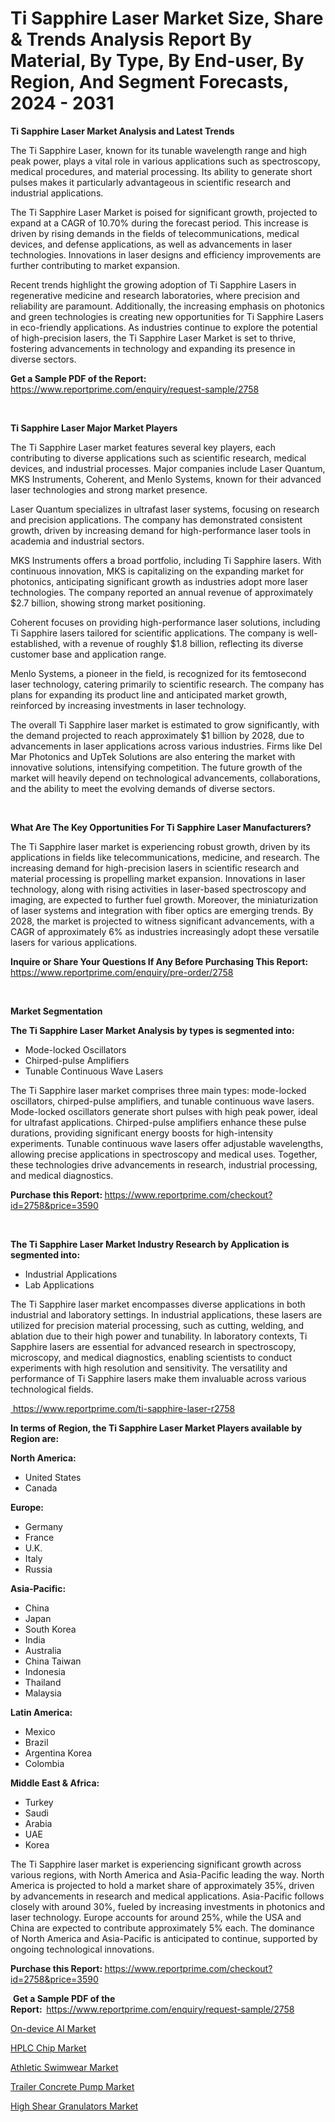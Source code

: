 <p><h1>Ti Sapphire Laser Market Size, Share & Trends Analysis Report By Material, By Type, By End-user, By Region, And Segment Forecasts, 2024 - 2031</h1></p><p><strong>Ti Sapphire Laser Market Analysis and Latest Trends</strong></p>
<p><p>The Ti Sapphire Laser, known for its tunable wavelength range and high peak power, plays a vital role in various applications such as spectroscopy, medical procedures, and material processing. Its ability to generate short pulses makes it particularly advantageous in scientific research and industrial applications.</p><p>The Ti Sapphire Laser Market is poised for significant growth, projected to expand at a CAGR of 10.70% during the forecast period. This increase is driven by rising demands in the fields of telecommunications, medical devices, and defense applications, as well as advancements in laser technologies. Innovations in laser designs and efficiency improvements are further contributing to market expansion.</p><p>Recent trends highlight the growing adoption of Ti Sapphire Lasers in regenerative medicine and research laboratories, where precision and reliability are paramount. Additionally, the increasing emphasis on photonics and green technologies is creating new opportunities for Ti Sapphire Lasers in eco-friendly applications. As industries continue to explore the potential of high-precision lasers, the Ti Sapphire Laser Market is set to thrive, fostering advancements in technology and expanding its presence in diverse sectors.</p></p>
<p><strong>Get a Sample PDF of the Report:&nbsp;</strong> <a href="https://www.reportprime.com/enquiry/request-sample/2758">https://www.reportprime.com/enquiry/request-sample/2758</a></p>
<p>&nbsp;</p>
<p><strong>Ti Sapphire Laser Major Market Players</strong></p>
<p><p>The Ti Sapphire Laser market features several key players, each contributing to diverse applications such as scientific research, medical devices, and industrial processes. Major companies include Laser Quantum, MKS Instruments, Coherent, and Menlo Systems, known for their advanced laser technologies and strong market presence.</p><p>Laser Quantum specializes in ultrafast laser systems, focusing on research and precision applications. The company has demonstrated consistent growth, driven by increasing demand for high-performance laser tools in academia and industrial sectors.</p><p>MKS Instruments offers a broad portfolio, including Ti Sapphire lasers. With continuous innovation, MKS is capitalizing on the expanding market for photonics, anticipating significant growth as industries adopt more laser technologies. The company reported an annual revenue of approximately $2.7 billion, showing strong market positioning.</p><p>Coherent focuses on providing high-performance laser solutions, including Ti Sapphire lasers tailored for scientific applications. The company is well-established, with a revenue of roughly $1.8 billion, reflecting its diverse customer base and application range.</p><p>Menlo Systems, a pioneer in the field, is recognized for its femtosecond laser technology, catering primarily to scientific research. The company has plans for expanding its product line and anticipated market growth, reinforced by increasing investments in laser technology.</p><p>The overall Ti Sapphire laser market is estimated to grow significantly, with the demand projected to reach approximately $1 billion by 2028, due to advancements in laser applications across various industries. Firms like Del Mar Photonics and UpTek Solutions are also entering the market with innovative solutions, intensifying competition. The future growth of the market will heavily depend on technological advancements, collaborations, and the ability to meet the evolving demands of diverse sectors.</p></p>
<p>&nbsp;</p>
<p><strong>What Are The Key Opportunities For Ti Sapphire Laser Manufacturers?</strong></p>
<p><p>The Ti Sapphire laser market is experiencing robust growth, driven by its applications in fields like telecommunications, medicine, and research. The increasing demand for high-precision lasers in scientific research and material processing is propelling market expansion. Innovations in laser technology, along with rising activities in laser-based spectroscopy and imaging, are expected to further fuel growth. Moreover, the miniaturization of laser systems and integration with fiber optics are emerging trends. By 2028, the market is projected to witness significant advancements, with a CAGR of approximately 6% as industries increasingly adopt these versatile lasers for various applications.</p></p>
<p><strong>Inquire or Share Your Questions If Any Before Purchasing This Report:</strong> <a href="https://www.reportprime.com/enquiry/pre-order/2758">https://www.reportprime.com/enquiry/pre-order/2758</a></p>
<p>&nbsp;</p>
<p><strong>Market Segmentation</strong></p>
<p><strong>The Ti Sapphire Laser Market Analysis by types is segmented into:</strong></p>
<p><ul><li>Mode-locked Oscillators</li><li>Chirped-pulse Amplifiers</li><li>Tunable Continuous Wave Lasers</li></ul></p>
<p><p>The Ti Sapphire laser market comprises three main types: mode-locked oscillators, chirped-pulse amplifiers, and tunable continuous wave lasers. Mode-locked oscillators generate short pulses with high peak power, ideal for ultrafast applications. Chirped-pulse amplifiers enhance these pulse durations, providing significant energy boosts for high-intensity experiments. Tunable continuous wave lasers offer adjustable wavelengths, allowing precise applications in spectroscopy and medical uses. Together, these technologies drive advancements in research, industrial processing, and medical diagnostics.</p></p>
<p><strong>Purchase this Report:&nbsp;</strong><a href="https://www.reportprime.com/checkout?id=2758&price=3590">https://www.reportprime.com/checkout?id=2758&price=3590</a></p>
<p>&nbsp;</p>
<p><strong>The Ti Sapphire Laser Market Industry Research by Application is segmented into:</strong></p>
<p><ul><li>Industrial Applications</li><li>Lab Applications</li></ul></p>
<p><p>The Ti Sapphire laser market encompasses diverse applications in both industrial and laboratory settings. In industrial applications, these lasers are utilized for precision material processing, such as cutting, welding, and ablation due to their high power and tunability. In laboratory contexts, Ti Sapphire lasers are essential for advanced research in spectroscopy, microscopy, and medical diagnostics, enabling scientists to conduct experiments with high resolution and sensitivity. The versatility and performance of Ti Sapphire lasers make them invaluable across various technological fields.</p></p>
<p><a href="https://www.reportprime.com/ti-sapphire-laser-r2758">&nbsp;https://www.reportprime.com/ti-sapphire-laser-r2758</a></p>
<p><strong>In terms of Region, the Ti Sapphire Laser Market Players available by Region are:</strong></p>
<p>
    <p> <strong> North America: </strong>
        <ul>
            <li>United States</li>
            <li>Canada</li>
        </ul>
        </p> 
    <p> <strong> Europe: </strong>
        <ul>
            <li>Germany</li>
            <li>France</li>
            <li>U.K.</li>
            <li>Italy</li>
            <li>Russia</li>
        </ul>
        </p> 
    <p> <strong> Asia-Pacific: </strong>
        <ul>
            <li>China</li>
            <li>Japan</li>
            <li>South Korea</li>
            <li>India</li>
            <li>Australia</li>
            <li>China Taiwan</li>
            <li>Indonesia</li>
            <li>Thailand</li>
            <li>Malaysia</li>
        </ul>
        </p> 
    <p> <strong> Latin America: </strong>
        <ul>
            <li>Mexico</li>
            <li>Brazil</li>
            <li>Argentina Korea</li>
            <li>Colombia</li>
        </ul>
        </p> 
    <p> <strong> Middle East & Africa: </strong>
        <ul>
            <li>Turkey</li>
            <li>Saudi</li>
            <li>Arabia</li>
            <li>UAE</li>
            <li>Korea</li>
        </ul>
    </p>
    </p>
<p><p>The Ti Sapphire laser market is experiencing significant growth across various regions, with North America and Asia-Pacific leading the way. North America is projected to hold a market share of approximately 35%, driven by advancements in research and medical applications. Asia-Pacific follows closely with around 30%, fueled by increasing investments in photonics and laser technology. Europe accounts for around 25%, while the USA and China are expected to contribute approximately 5% each. The dominance of North America and Asia-Pacific is anticipated to continue, supported by ongoing technological innovations.</p></p>
<p><strong>Purchase this Report: </strong><a href="https://www.reportprime.com/checkout?id=2758&price=3590">https://www.reportprime.com/checkout?id=2758&price=3590</a></p>
<p>&nbsp;<strong>Get a Sample PDF of the Report:&nbsp;&nbsp;</strong><a href="https://www.reportprime.com/enquiry/request-sample/2758">https://www.reportprime.com/enquiry/request-sample/2758</a></p>
<p><strong></strong></p>
<p><p><a href="https://issuu.com/reportprime-2/docs/on-device-ai-market-size-2030.pptx_5d877aa6361749">On-device AI Market</a></p><p><a href="https://github.com/olyy49keyt/Market-Research-Report-List-1/blob/main/hplc-chip-market.md">HPLC Chip Market</a></p><p><a href="https://www.linkedin.com/pulse/what-driving-global-athletic-swimwear-market-dive-trends-applications-vtzxe?trackingId=v5XeJwobTWCM%2FY6FVzGoEQ%3D%3D">Athletic Swimwear Market</a></p><p><a href="https://issuu.com/reportprime-2/docs/trailer-concrete-pump-market-size-2_2a5e822022cbf4">Trailer Concrete Pump Market</a></p><p><a href="https://www.linkedin.com/pulse/global-high-shear-granulators-market-exploring-share-trends-kvz8e?trackingId=mlTlX3ylRiOpPDqF2RCTRQ%3D%3D">High Shear Granulators Market</a></p></p>